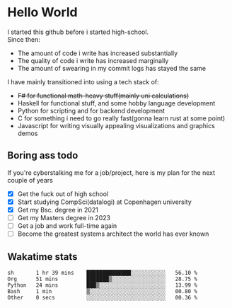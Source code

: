 # Hello World

I started this github before i started high-school.  
Since then:
- The amount of code i write has increased substantially
- The quality of code i write has increased marginally
- The amount of swearing in my commit logs has stayed the same

I have mainly transitioned into using a tech stack of:
- ~~F# for functional math-heavy stuff(mainly uni calculations)~~
- Haskell for functional stuff, and some hobby language development
- Python for scripting and for backend development
- C for something i need to go really fast(gonna learn rust at some point)
- Javascript for writing visually appealing visualizations and graphics demos

## Boring ass todo
If you're cyberstalking me for a job/project, here is my plan for the next couple of years
- [x] Get the fuck out of high school
- [x] Start studying CompSci(datalogi) at Copenhagen university
- [x] Get my Bsc. degree in 2021
- [ ] Get my Masters degree in 2023
- [ ] Get a job and work full-time again
- [ ] Become the greatest systems architect the world has ever known

## Wakatime stats
<!--START_SECTION:waka-->

```text
sh       1 hr 39 mins    ██████████████░░░░░░░░░░░   56.10 %
Org      51 mins         ███████▒░░░░░░░░░░░░░░░░░   28.75 %
Python   24 mins         ███▒░░░░░░░░░░░░░░░░░░░░░   13.99 %
Bash     1 min           ▒░░░░░░░░░░░░░░░░░░░░░░░░   00.80 %
Other    0 secs          ░░░░░░░░░░░░░░░░░░░░░░░░░   00.36 %
```

<!--END_SECTION:waka-->
